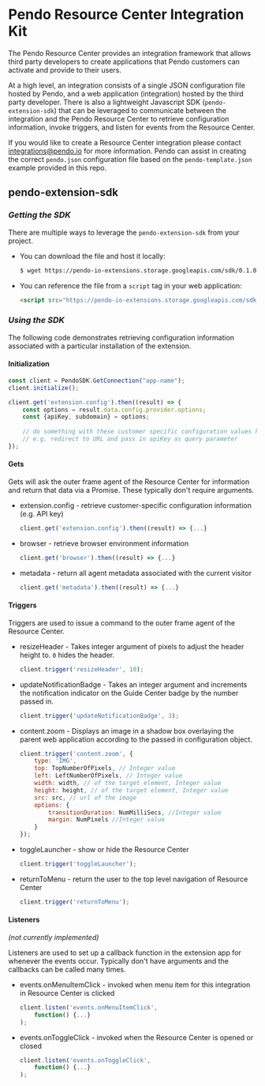 # Pendo Resource Center Integration Kit

The Pendo Resource Center provides an integration framework that allows third party developers to create applications that Pendo customers can activate and provide to their users.

At a high level, an integration consists of a single JSON configuration file hosted by Pendo, and a web application (integration) hosted by the third party developer.  There is also a lightweight Javascript SDK (`pendo-extension-sdk`) that can be leveraged to communicate between the integration and the Pendo Resource Center to retrieve configuration information, invoke triggers, and listen for events from the Resource Center.

If you would like to create a Resource Center integration please contact integrations@pendo.io for more information.  Pendo can assist in creating the correct `pendo.json` configuration file based on the `pendo-template.json` example provided in this repo.

## pendo-extension-sdk

### _Getting the SDK_

There are multiple ways to leverage the `pendo-extension-sdk` from your project.  

* You can download the file and host it locally:

    ```bash
    $ wget https://pendo-io-extensions.storage.googleapis.com/sdk/0.1.0/js/pendo-extensions-sdk.js
    ```

* You can reference the file from a `script` tag in your web application:
    
    ```html
    <script src="https://pendo-io-extensions.storage.googleapis.com/sdk/0.1.0/js/pendo-extensions-sdk.js"></script>
    ```

### _Using the SDK_

The following code demonstrates retrieving configuration information associated with a particular installation of the extension.

#### Initialization

```javascript
const client = PendoSDK.GetConnection("app-name");
client.initialize();

client.get('extension.config').then((result) => {
    const options = result.data.config.provider.options;
    const {apiKey, subdomain} = options;
    
    // do something with these customer specific configuration values here
    // e.g. redirect to URL and pass in apiKey as query parameter
});
```

#### Gets

Gets will ask the outer frame agent of the Resource Center for information and return that data via a Promise. These typically don't require arguments.

 * extension.config - retrieve customer-specific configuration information (e.g. API key)
    ```javascript
    client.get('extension.config').then((result) => {...}
    ```
    
 * browser - retrieve browser environment information
    ```javascript
    client.get('browser').then((result) => {...}
    ```

 * metadata - return all agent metadata associated with the current visitor
    ```javascript
    client.get('metadata').then((result) => {...}
    ```

#### Triggers

Triggers are used to issue a command to the outer frame agent of the Resource Center.

 * resizeHeader - Takes integer argument of pixels to adjust the header height to. `0` hides the header.

    ```javascript
    client.trigger('resizeHeader', 10);
    ```

 * updateNotificationBadge - Takes an integer argument and increments the notification indicator on the Guide Center badge by the number passed in.

    ```javascript
    client.trigger('updateNotificationBadge', 3);
    ```

 * content.zoom - Displays an image in a shadow box overlaying the parent web application according to the passed in configuration object. 

   ```javascript
   client.trigger('content.zoom', {
       type: 'IMG',
       top: TopNumberOfPixels, // Integer value
       left: LeftNumberOfPixels, // Integer value
       width: width, // of the target element, Integer value
       height: height, // of the target element, Integer value
       src: src, // url of the image
       options: {
           transitionDuration: NumMilliSecs, //Integer value
           margin: NumPixels //Integer value
       }
   });
   ```

 * toggleLauncher - show or hide the Resource Center
    ```javascript
    client.trigger('toggleLauncher');
    ```

 * returnToMenu - return the user to the top level navigation of Resource Center
    ```javascript
    client.trigger('returnToMenu');
    ```

   
#### Listeners 

_(not currently implemented)_

Listeners are used to set up a callback function in the extension app for whenever the events occur. Typically don't have arguments and the callbacks can be called many times.

 * events.onMenuItemClick - invoked when menu item for this integration in Resource Center is clicked
    ```javascript
    client.listen('events.onMenuItemClick',
        function() {...}
    );
    ```

 * events.onToggleClick - invoked when the Resource Center is opened or closed
    ```javascript
    client.listen('events.onToggleClick',
        function() {...}
    );
    ```

